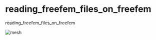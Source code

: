 # reading_freefem_files_on_freefem
reading_freefem_files_on_freefem

![mesh](https://user-images.githubusercontent.com/1296728/220420008-621bd6ce-3a3b-4e80-9695-c03d53826aef.png)
